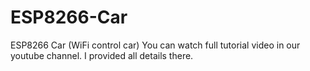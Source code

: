 # ESP8266-Car
ESP8266 Car (WiFi control car)
You can watch full tutorial video in our youtube channel. I provided all details there.
